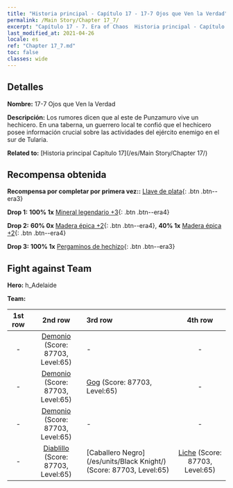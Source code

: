 ```yaml
---
title: "Historia principal - Capítulo 17 - 17-7 Ojos que Ven la Verdad"
permalink: /Main Story/Chapter 17_7/
excerpt: "Capítulo 17 - 7. Era of Chaos  Historia principal - Capítulo 17_7. 17-7 Ojos que Ven la Verdad"
last_modified_at: 2021-04-26
locale: es
ref: "Chapter 17_7.md"
toc: false
classes: wide
---
```


## Detalles

 **Nombre:** 17-7 Ojos que Ven la Verdad

 **Descripción:** Los rumores dicen que al este de Punzamuro vive un hechicero. En una taberna, un guerrero local te confió que el hechicero posee información crucial sobre las actividades del ejército enemigo en el sur de Tularia.

 **Related to:** [Historia principal Capítulo 17](/es/Main Story/Chapter 17/)

## Recompensa obtenida

 **Recompensa por completar por primera vez::** [Llave de plata](/ItemsES/con_693/){: .btn .btn--era3}

 **Drop 1:** **100% 1x** [Mineral legendario +3](/ItemsES/mat_54/){: .btn .btn--era4}

 **Drop 2:** **60% 0x** [Madera épica +2](/ItemsES/mat_48/){: .btn .btn--era4}, **40% 1x** [Madera épica +2](/ItemsES/mat_48/){: .btn .btn--era4}

 **Drop 3:** **100% 1x** [Pergaminos de hechizo](/ItemsES/con_694/){: .btn .btn--era3}


## Fight against Team
 **Hero:** h_Adelaide

 **Team:**


  | 1st row | 2nd row | 3rd row | 4th row |
  |:----:|:----:|:----|:----:|
  | - | [Demonio](/es/units/Demon/) (Score: 87703, Level:65)  | - | - |
  | - | [Demonio](/es/units/Demon/) (Score: 87703, Level:65)  | [Gog](/es/units/Gog/) (Score: 87703, Level:65)  | - |
  | - | [Demonio](/es/units/Demon/) (Score: 87703, Level:65)  | - | - |
  | - | [Diablillo](/es/units/Imp/) (Score: 87703, Level:65)  | [Caballero Negro](/es/units/Black Knight/) (Score: 87703, Level:65)  | [Liche](/es/units/Lich/) (Score: 87703, Level:65)  |


